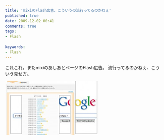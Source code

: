 ```yaml
---
title: 'mixiのFlash広告、こういうの流行ってるのかねぇ'
published: true
date: 2009-12-02 00:41
comments: true
tags:
- Flash

keywords:
- Flash
---
```

これこれ。またmixiのあしあとページのFlash広告。
流行ってるのかねぇ、こういう見せ方。

<img src="/imgs/archives/2009/12/google_ad1-300x175.jpg" alt="google_ad" title="google_ad" width="300" height="175" class="alignnone size-medium wp-image-346" />